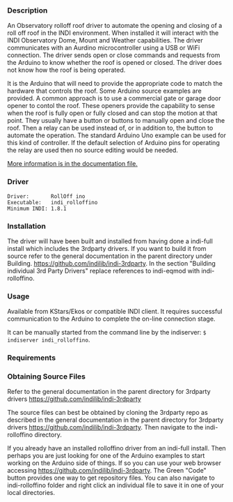 ### Description

An Observatory rolloff roof driver to automate the opening and closing of a roll off roof in the INDI environment. When installed it will interact with the INDI Observatory Dome, Mount and Weather capabilities. The driver communicates with an Aurdino microcontroller using a USB or WiFi connection. The driver sends open or close commands and requests from the Arduino to know whether the roof is opened or closed. The driver does not know how the roof is being operated.

It is the Arduino that will need to provide the appropriate code to match the hardware that controls the roof. Some Arduino source examples are provided. A common approach is to use a commercial gate or garage door opener to contol the roof. These openers provide the capability to sense when the roof is fully open or fully closed and can stop the motion at that point. They usually have a button or buttons to manually open and close the roof. Then a relay can be used instead of, or in addition to, the button to automate the operation. The standard Arduino Uno example can be used for this kind of controller. If the default selection of Arduino pins for operating the relay are used then no source editing would be needed.

[More information is in the documentation file.](doc/rolloffino.md)

### Driver
```
Driver:       RollOff ino
Executable:   indi_rolloffino
Minimum INDI: 1.8.1
```

### Installation

The driver will have been built and installed from having done a indi-full install which includes the 3rdparty drivers. If you want to build it from source refer to the general documentation in the parent directory under Building. https://github.com/indilib/indi-3rdparty. In the section "Building individual 3rd Party Drivers" replace references to indi-eqmod with indi-rolloffino. 

### Usage

Available from KStars/Ekos or compatible INDI client. It requires successful communication to the Arduino to complete the on-line connection stage.

It can be manually started from the command line by the indiserver:
`$ indiserver indi_rolloffino`.

### Requirements



### Obtaining Source Files

Refer to the general documentation in the parent directory for 3rdparty drivers https://github.com/indilib/indi-3rdparty

The source files can best be obtained by cloning the 3rdparty repo as described in the general documentation in the parent directory for 3rdparty drivers https://github.com/indilib/indi-3rdparty.
Then navigate to the indi-rolloffino directory. 

If you already have an installed rolloffino driver from an indi-full install. Then perhaps you are just looking for one of the Arduino examples to start working on the Arduino side of things. If so you can use your web browser accessing https://github.com/indilib/indi-3rdparty. The Green "Code" button provides one way to get repository files. You can also navigate to indi-rolloffino folder and right click an individual file to save it in one of your local directories.
